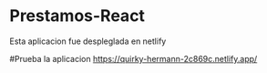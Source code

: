 # Prestamos-React
Esta aplicacion fue despleglada en netlify

#Prueba la aplicacion 
https://quirky-hermann-2c869c.netlify.app/
